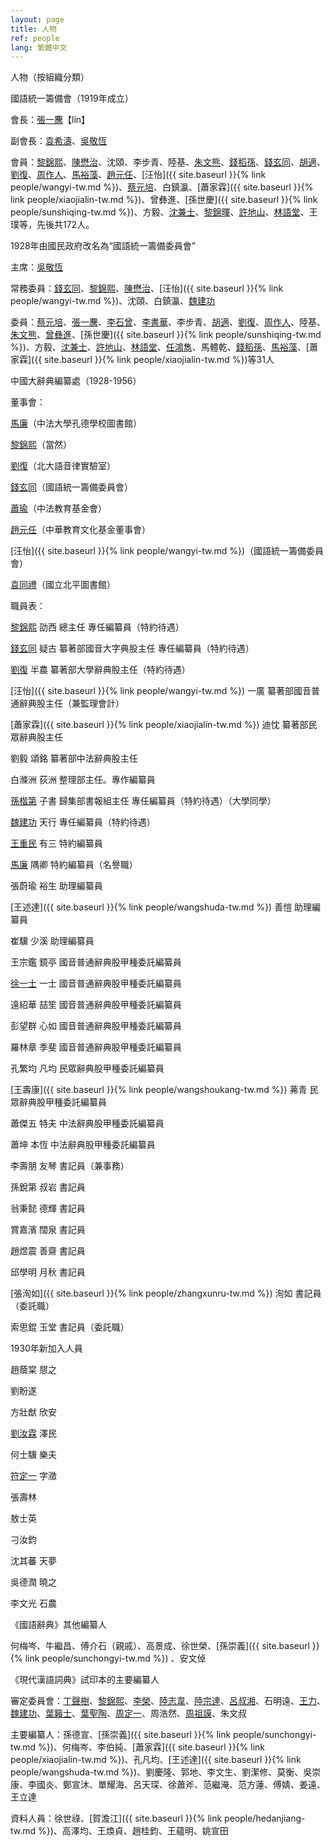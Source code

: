 ```yaml
---
layout: page
title: 人物
ref: people
lang: 繁體中文
---
```


人物（按組織分類）

國語統一籌備會（1919年成立）

會長：[張一麐](https://zh.wikipedia.org/wiki/張一麐)【lín】

副會長：[袁希濤](https://zh.wikipedia.org/wiki/袁希濤)、[吳敬恆](https://zh.wikipedia.org/wiki/吳敬恆)

會員：[黎錦熙](https://zh.wikipedia.org/wiki/黎錦熙)、[陳懋治](https://zh.wikipedia.org/wiki/陳懋治)、沈頤、李步青、陸基、[朱文熊](https://zh.wikipedia.org/wiki/朱文熊)、[錢稻孫](https://zh.wikipedia.org/wiki/錢稻孫)、[錢玄同](https://zh.wikipedia.org/wiki/錢玄同)、[胡適](https://zh.wikipedia.org/wiki/胡適)、[劉復](https://zh.wikipedia.org/wiki/劉半農)、[周作人](https://zh.wikipedia.org/wiki/周作人)、[馬裕藻](https://zh.wikipedia.org/wiki/馬裕藻)、[趙元任](https://zh.wikipedia.org/wiki/趙元任)、[汪怡]({{ site.baseurl }}{% link people/wangyi-tw.md %})、[蔡元培](https://zh.wikipedia.org/wiki/蔡元培)、白鎮瀛、[蕭家霖]({{ site.baseurl }}{% link people/xiaojialin-tw.md %})、曾彝進、[孫世慶]({{ site.baseurl }}{% link people/sunshiqing-tw.md %})、方毅、[沈兼士](https://zh.wikipedia.org/wiki/沈兼士)、[黎錦暉](https://zh.wikipedia.org/wiki/黎錦暉)、[許地山](https://zh.wikipedia.org/wiki/許地山)、[林語堂](https://zh.wikipedia.org/wiki/林語堂)、王璞等，先後共172人。

1928年由國民政府改名為“國語統一籌備委員會”

主席：[吳敬恆](https://zh.wikipedia.org/wiki/吳敬恆)

常務委員：[錢玄同](https://zh.wikipedia.org/wiki/錢玄同)、[黎錦熙](https://zh.wikipedia.org/wiki/黎錦熙)、[陳懋治](https://zh.wikipedia.org/wiki/陳懋治)、[汪怡]({{ site.baseurl }}{% link people/wangyi-tw.md %})、沈頤、白鎮瀛、[魏建功](https://zh.wikipedia.org/wiki/魏建功)

委員：[蔡元培](https://zh.wikipedia.org/wiki/蔡元培)、[張一麐](https://zh.wikipedia.org/wiki/張一麐)、[李石曾](https://zh.wikipedia.org/wiki/李石曾)、[李書華](https://zh.wikipedia.org/wiki/李書華)、李步青、[胡適](https://zh.wikipedia.org/wiki/胡適)、[劉復](https://zh.wikipedia.org/wiki/劉半農)、[周作人](https://zh.wikipedia.org/wiki/周作人)、陸基、[朱文熊](https://zh.wikipedia.org/wiki/朱文熊)、[曾彝進](https://zh.wikipedia.org/wiki/曾彝進)、[孫世慶]({{ site.baseurl }}{% link people/sunshiqing-tw.md %})、方毅、[沈兼士](https://zh.wikipedia.org/wiki/沈兼士)、[許地山](https://zh.wikipedia.org/wiki/許地山)、[林語堂](https://zh.wikipedia.org/wiki/林語堂)、[任鴻雋](https://zh.wikipedia.org/wiki/任鴻雋)、馬體乾、[錢稻孫](https://zh.wikipedia.org/wiki/錢稻孫)、[馬裕藻](https://zh.wikipedia.org/wiki/馬裕藻)、[蕭家霖]({{ site.baseurl }}{% link people/xiaojialin-tw.md %})等31人

中國大辭典編纂處（1928-1956）

董事會：

[馬廉](https://zh.wikipedia.org/wiki/馬廉)（中法大學孔德學校圖書館）

[黎錦熙](https://zh.wikipedia.org/wiki/黎錦熙)（當然）

[劉復](https://zh.wikipedia.org/wiki/劉半農)（北大語音律實驗室）

[錢玄同](https://zh.wikipedia.org/wiki/錢玄同)（國語統一籌備委員會）

[蕭瑜](https://zh.wikipedia.org/wiki/蕭瑜)（中法教育基金會）

[趙元任](https://zh.wikipedia.org/wiki/趙元任)（中華教育文化基金董事會）

[汪怡]({{ site.baseurl }}{% link people/wangyi-tw.md %})（國語統一籌備委員會）

[袁同禮](https://zh.wikipedia.org/wiki/袁同禮)（國立北平圖書館）

職員表：

[黎錦熙](https://zh.wikipedia.org/wiki/黎錦熙) 劭西 總主任 專任編纂員（特約待遇）

[錢玄同](https://zh.wikipedia.org/wiki/錢玄同) 疑古 纂著部國音大字典股主任 專任編纂員（特約待遇）

[劉復](https://zh.wikipedia.org/wiki/劉半農) 半農 纂著部大學辭典股主任（特約待遇）

[汪怡]({{ site.baseurl }}{% link people/wangyi-tw.md %}) 一廣 纂著部國音普通辭典股主任（兼監理會計）

[蕭家霖]({{ site.baseurl }}{% link people/xiaojialin-tw.md %}) 迪忱 纂著部民眾辭典股主任

劉毅 頌銘 纂著部中法辭典股主任

白滌洲 荻洲 整理部主任。專作編纂員

[孫楷第](https://zh.wikipedia.org/wiki/孫楷第) 子書 歸集部書報組主任 專任編纂員（特約待遇）（大學同學）

[魏建功](https://zh.wikipedia.org/wiki/魏建功) 天行 專任編纂員（特約待遇）

[王重民](https://zh.wikipedia.org/wiki/王重民) 有三 特約編纂員

[馬廉](https://zh.wikipedia.org/wiki/馬廉) 隅卿 特約編纂員（名譽職）

張蔚瑜 裕生 助理編纂員

[王述達]({{ site.baseurl }}{% link people/wangshuda-tw.md %})  善愷 助理編纂員

崔驥 少溪 助理編纂員

王宗鑑 鏡亭 國音普通辭典股甲種委託編纂員

[徐一士](https://zh.wikipedia.org/wiki/徐一士) 一士 國音普通辭典股甲種委託編纂員

遠紹華 喆笙 國音普通辭典股甲種委託編纂員

彭望群 心如 國音普通辭典股甲種委託編纂員

羅林章 季斐 國音普通辭典股甲種委託編纂員

孔繁均 凡均 民眾辭典股甲種委託編纂員

[王壽康]({{ site.baseurl }}{% link people/wangshoukang-tw.md %}) 茀青 民眾辭典股甲種委託編纂員

蕭傑五 特夫 中法辭典股甲種委託編纂員

蕭坤 本恆 中法辭典股甲種委託編纂員

李壽朋 友琴 書記員（兼事務）

孫銳第 叔岩 書記員

翁秉懿 德輝 書記員

賞嘉濱 闊泉 書記員

趙煜震 善齋 書記員

邱學明 月秋 書記員

[張洵如]({{ site.baseurl }}{% link people/zhangxunru-tw.md %}) 洵如 書記員（委託職）

索思錕 玉堂 書記員（委託職）

1930年新加入人員

趙蔭棠 憇之

劉盼遂

方壯猷 欣安

[劉汝霖](https://zh.wikipedia.org/wiki/劉汝霖) 澤民

何士驥 樂夫

[符定一](https://zh.wikipedia.org/wiki/符定一) 字瀓

張壽林

敖士英

刁汝鈞

沈其蕃 天夢

吳德潤 曉之

李文光 石農

《國語辭典》其他編纂人

何梅岑、牛繼昌、傅介石（親戚）、高景成、徐世榮、[孫崇義]({{ site.baseurl }}{% link people/sunchongyi-tw.md %}) 、安文倬

《現代漢語詞典》試印本的主要編纂人

審定委員會：[丁聲樹](https://zh.wikipedia.org/wiki/丁聲樹)、[黎錦熙](https://zh.wikipedia.org/wiki/黎錦熙)、[李榮](https://zh.wikipedia.org/wiki/李榮_(語言學家))、[陸志韋](https://zh.wikipedia.org/wiki/陸志韋)、[陸宗達](https://zh.wikipedia.org/wiki/陸宗達)、[呂叔湘](https://zh.wikipedia.org/wiki/呂叔湘)、石明遠、[王力](https://zh.wikipedia.org/wiki/王力_(语言学家))、[魏建功](https://zh.wikipedia.org/wiki/魏建功)、[葉籟士](https://zh.wikipedia.org/wiki/葉籟士)、[葉聖陶](https://zh.wikipedia.org/wiki/葉聖陶)、[周定一](https://zh.wikipedia.org/wiki/周定一)、周浩然、[周祖謨](https://zh.wikipedia.org/wiki/周祖謨)、朱文叔

主要編纂人：孫德宣、[孫崇義]({{ site.baseurl }}{% link people/sunchongyi-tw.md %})、何梅岑、李伯純、[蕭家霖]({{ site.baseurl }}{% link people/xiaojialin-tw.md %})、孔凡均、[王述達]({{ site.baseurl }}{% link people/wangshuda-tw.md %})、劉慶隆、郭地、李文生、劉潔修、莫衡、吳崇康、李國炎、鄭宣沐、單耀海、呂天琛、徐蕭斧、范繼淹、范方蓮、傅婧、姜遠、王立達

資料人員：徐世祿、[賀澹江]({{ site.baseurl }}{% link people/hedanjiang-tw.md %})、高澤均、王煥貞、趙桂鈞、王蘊明、姚宣田
